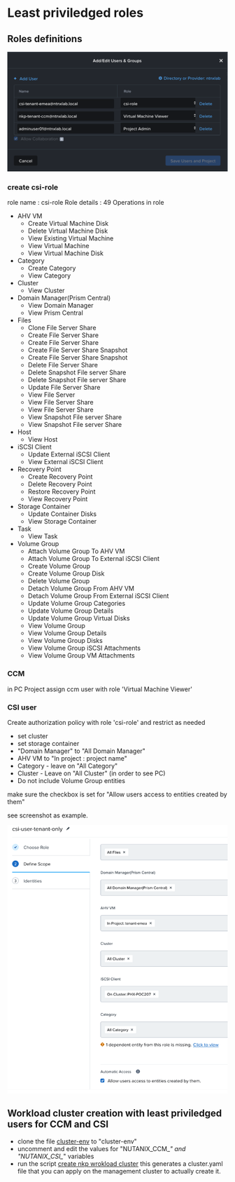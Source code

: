 # Least priviledged roles

## Roles definitions

![PC Project users and roles](../images/pc-project-users-and-role.png)

### create csi-role

role name : csi-role
Role details : 49 Operations in role

* AHV VM
    * Create Virtual Machine Disk
    * Delete Virtual Machine Disk
    * View Existing Virtual Machine
    * View Virtual Machine
    * View Virtual Machine Disk
* Category
    * Create Category
    * View Category
* Cluster
    * View Cluster
* Domain Manager(Prism Central)
    * View Domain Manager
    * View Prism Central
* Files
    * Clone File Server Share
    * Create File Server Share
    * Create File Server Share
    * Create File Server Share Snapshot
    * Create File Server Share Snapshot
    * Delete File Server Share
    * Delete Snapshot File server Share
    * Delete Snapshot File server Share
    * Update File Server Share
    * View File Server
    * View File Server Share
    * View File Server Share
    * View Snapshot File server Share
    * View Snapshot File server Share
* Host
    * View Host
* iSCSI Client
    * Update External iSCSI Client
    * View External iSCSI Client
* Recovery Point
    * Create Recovery Point
    * Delete Recovery Point
    * Restore Recovery Point
    * View Recovery Point
* Storage Container
    * Update Container Disks
    * View Storage Container
* Task
    * View Task
* Volume Group
    * Attach Volume Group To AHV VM
    * Attach Volume Group To External iSCSI Client
    * Create Volume Group
    * Create Volume Group Disk
    * Delete Volume Group
    * Detach Volume Group From AHV VM
    * Detach Volume Group From External iSCSI Client
    * Update Volume Group Categories
    * Update Volume Group Details
    * Update Volume Group Virtual Disks
    * View Volume Group
    * View Volume Group Details
    * View Volume Group Disks
    * View Volume Group iSCSI Attachments
    * View Volume Group VM Attachments


### CCM

in PC Project assign ccm user with role 'Virtual Machine Viewer'

### CSI user

Create authorization policy with role 'csi-role' and restrict as needed
* set cluster
* set storage container
* "Domain Manager" to "All Domain Manager"
* AHV VM to "In project : project name"
* Category - leave on "All Category"
* Cluster - Leave on "All Cluster" (in order to see PC)
* Do not include Volume Group entities

make sure the checkbox is set for "Allow users access to entities created by them"

see screenshot as example.

![CSI Authorization policy](../images/authorization-policy.png)


## Workload cluster creation with least priviledged users for CCM and CSI

* clone the file [cluster-env](../workload-clusters/cluster-env.example) to "cluster-env"
* uncomment and edit the values for "NUTANIX_CCM_*" and "NUTANIX_CSI_*" variables
* run the script [create nkp wrokload cluster](../workload-clusters/nkp-create-workload-cluster.sh)
this generates a cluster.yaml file that you can apply on the management cluster to actually create it.


